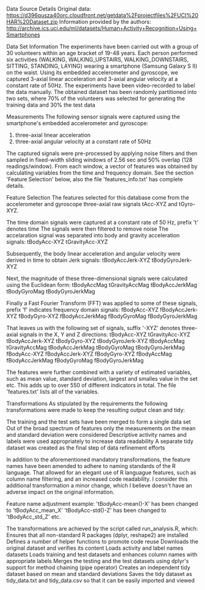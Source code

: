 
Data Source Details
Original data: https://d396qusza40orc.cloudfront.net/getdata%2Fprojectfiles%2FUCI%20HAR%20Dataset.zip
Information provided by the authors: http://archive.ics.uci.edu/ml/datasets/Human+Activity+Recognition+Using+Smartphones

Data Set Information
The experiments have been carried out with a group of 30 volunteers within an age bracket of 19-48 years. Each person performed six activities (WALKING, WALKING_UPSTAIRS, WALKING_DOWNSTAIRS, SITTING, STANDING, LAYING) wearing a smartphone (Samsung Galaxy S II) on the waist. Using its embedded accelerometer and gyroscope, we captured 3-axial linear acceleration and 3-axial angular velocity at a constant rate of 50Hz. The experiments have been video-recorded to label the data manually. The obtained dataset has been randomly partitioned into two sets, where 70% of the volunteers was selected for generating the training data and 30% the test data

Measurements
The following sensor signals were captured using the smartphone's embedded accelerometer and gyroscope:
1. three-axial linear acceleration
2. three-axial angular velocity at a constant rate of 50Hz

The captured signals were pre-processed by applying noise filters and then sampled in fixed-width sliding windows of 2.56 sec and 50% overlap (128 readings/window). From each window, a vector of features was obtained by calculating variables from the time and frequency domain. See the section 'Feature Selection' below, also the file 'features_info.txt' has complete details.

Feature Selection
The features selected for this database come from the accelerometer and gyroscope three-axial raw signals tAcc-XYZ and tGyro-XYZ.

The time domain signals were captured at a constant rate of 50 Hz, prefix 't' denotes time
The signals were then filtered to remove noise
The accelaration signal was separated into body and gravity acceleration signals:
  tBodyAcc-XYZ
  tGravityAcc-XYZ

Subsequently, the body linear acceleration and angular velocity were derived in time to obtain Jerk signals:
  tBodyAccJerk-XYZ
  tBodyGyroJerk-XYZ

Next, the magnitude of these three-dimensional signals were calculated using the Euclidean form:
  tBodyAccMag
  tGravityAccMag
  tBodyAccJerkMag
  tBodyGyroMag
  tBodyGyroJerkMag

Finally a Fast Fourier Transform (FFT) was applied to some of these signals, prefix 'f' indicates frequency domain signals:
fBodyAcc-XYZ
fBodyAccJerk-XYZ
fBodyGyro-XYZ
fBodyAccJerkMag
fBodyGyroMag
fBodyGyroJerkMag

That leaves us with the following set of signals, suffix '-XYZ' denotes three-axial signals in the X, Y and Z directions:
  tBodyAcc-XYZ
  tGravityAcc-XYZ
  tBodyAccJerk-XYZ
  tBodyGyro-XYZ
  tBodyGyroJerk-XYZ
  tBodyAccMag
  tGravityAccMag
  tBodyAccJerkMag
  tBodyGyroMag
  tBodyGyroJerkMag
  fBodyAcc-XYZ
  fBodyAccJerk-XYZ
  fBodyGyro-XYZ
  fBodyAccMag
  fBodyAccJerkMag
  fBodyGyroMag
  fBodyGyroJerkMag

The features were further combined with a variety of estimated variables, such as mean value, standard deviation, largest and smalles value in the set etc. This adds up to over 550 of different indicators in total. The file 'features.txt' lists all of the variables.

Transformations
As stipulated by the requirements the following transformations were made to keep the resulting output clean and tidy:

  The training and the test sets have been merged to form a single data set
  Out of the broad spectrum of features only the measurements on the mean and standard deviation were considered
  Descriptive activity names and labels were used appropriately to increase data readability
  A separate tidy dataset was created as the final step of data refinement efforts

In addition to the aforementioned mandatory transformations, the feature names have been amended to adhere to naming standards of the R language. That allowed for an elegant use of R languague features, such as column name filtering, and an increased code readability. I consider this additional transformation a minor change, which I believe doesn't have an adverse impact on the original information.

Feature name adjustment example:
'tBodyAcc-mean()-X' has been changed to 'tBodyAcc_mean_X'
'tBodyAcc-std()-Z' has been changed to 'tBodyAcc_std_Z'
etc.

The transformations are achieved by the script called run_analysis.R, which:
  Ensures that all non-standard R packages (dplyr, reshape2) are installed
  Defines a number of helper functions to promote code reuse
  Downloads the original dataset and verifies its content
  Loads activity and label names datasets
  Loads training and test datasets and enhances column names with appropriate labels
  Merges the testing and the test datasets using dplyr's support for method chaining (pipe operator)
  Creates an independent tidy dataset based on mean and standard deviations
  Saves the tidy dataset as tidy_data.txt and tidy_data.csv so that it can be easily imported and viewed
